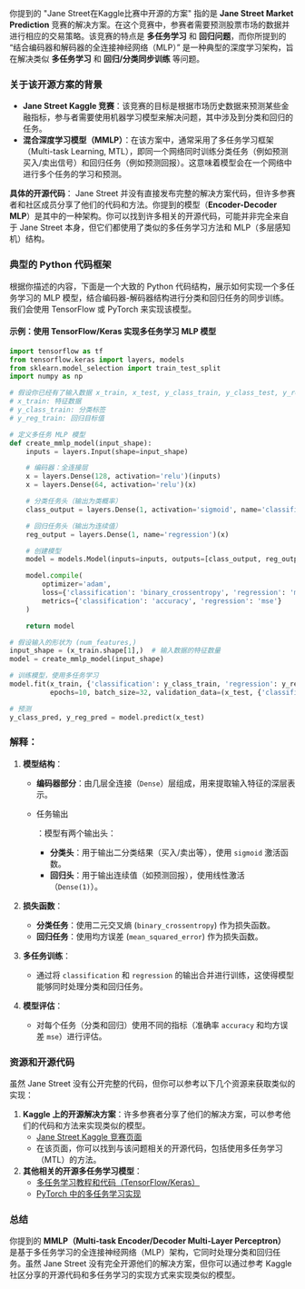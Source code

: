 你提到的 "Jane Street在Kaggle比赛中开源的方案" 指的是 **Jane Street Market Prediction** 竞赛的解决方案。在这个竞赛中，参赛者需要预测股票市场的数据并进行相应的交易策略。该竞赛的特点是 **多任务学习** 和 **回归问题**，而你所提到的 “结合编码器和解码器的全连接神经网络（MLP）” 是一种典型的深度学习架构，旨在解决类似 **多任务学习** 和 **回归/分类同步训练** 等问题。

### **关于该开源方案的背景**

- **Jane Street Kaggle 竞赛**：该竞赛的目标是根据市场历史数据来预测某些金融指标，参与者需要使用机器学习模型来解决问题，其中涉及到分类和回归的任务。
- **混合深度学习模型（MMLP）**：在该方案中，通常采用了多任务学习框架（Multi-task Learning, MTL），即同一个网络同时训练分类任务（例如预测买入/卖出信号）和回归任务（例如预测回报）。这意味着模型会在一个网络中进行多个任务的学习和预测。

**具体的开源代码**： Jane Street 并没有直接发布完整的解决方案代码，但许多参赛者和社区成员分享了他们的代码和方法。你提到的模型（**Encoder-Decoder MLP**）是其中的一种架构。你可以找到许多相关的开源代码，可能并非完全来自于 Jane Street 本身，但它们都使用了类似的多任务学习方法和 MLP（多层感知机）结构。

### **典型的 Python 代码框架**

根据你描述的内容，下面是一个大致的 Python 代码结构，展示如何实现一个多任务学习的 MLP 模型，结合编码器-解码器结构进行分类和回归任务的同步训练。我们会使用 TensorFlow 或 PyTorch 来实现该模型。

#### **示例：使用 TensorFlow/Keras 实现多任务学习 MLP 模型**

```python
import tensorflow as tf
from tensorflow.keras import layers, models
from sklearn.model_selection import train_test_split
import numpy as np

# 假设你已经有了输入数据 x_train, x_test, y_class_train, y_class_test, y_reg_train, y_reg_test
# x_train: 特征数据
# y_class_train: 分类标签
# y_reg_train: 回归目标值

# 定义多任务 MLP 模型
def create_mmlp_model(input_shape):
    inputs = layers.Input(shape=input_shape)

    # 编码器：全连接层
    x = layers.Dense(128, activation='relu')(inputs)
    x = layers.Dense(64, activation='relu')(x)

    # 分类任务头（输出为类概率）
    class_output = layers.Dense(1, activation='sigmoid', name='classification')(x)

    # 回归任务头（输出为连续值）
    reg_output = layers.Dense(1, name='regression')(x)

    # 创建模型
    model = models.Model(inputs=inputs, outputs=[class_output, reg_output])

    model.compile(
        optimizer='adam',
        loss={'classification': 'binary_crossentropy', 'regression': 'mean_squared_error'},
        metrics={'classification': 'accuracy', 'regression': 'mse'}
    )

    return model

# 假设输入的形状为 (num_features,)
input_shape = (x_train.shape[1],)  # 输入数据的特征数量
model = create_mmlp_model(input_shape)

# 训练模型，使用多任务学习
model.fit(x_train, {'classification': y_class_train, 'regression': y_reg_train},
          epochs=10, batch_size=32, validation_data=(x_test, {'classification': y_class_test, 'regression': y_reg_test}))

# 预测
y_class_pred, y_reg_pred = model.predict(x_test)
```

### **解释：**

1. **模型结构**：

   - **编码器部分**：由几层全连接（`Dense`）层组成，用来提取输入特征的深层表示。

   - 任务输出

     ：模型有两个输出头：

     - **分类头**：用于输出二分类结果（买入/卖出等），使用 `sigmoid` 激活函数。
     - **回归头**：用于输出连续值（如预测回报），使用线性激活（`Dense(1)`）。

2. **损失函数**：

   - **分类任务**：使用二元交叉熵 (`binary_crossentropy`) 作为损失函数。
   - **回归任务**：使用均方误差 (`mean_squared_error`) 作为损失函数。

3. **多任务训练**：

   - 通过将 `classification` 和 `regression` 的输出合并进行训练，这使得模型能够同时处理分类和回归任务。

4. **模型评估**：

   - 对每个任务（分类和回归）使用不同的指标（准确率 `accuracy` 和均方误差 `mse`）进行评估。

### **资源和开源代码**

虽然 Jane Street 没有公开完整的代码，但你可以参考以下几个资源来获取类似的实现：

1. **Kaggle 上的开源解决方案**：许多参赛者分享了他们的解决方案，可以参考他们的代码和方法来实现类似的模型。
   - [Jane Street Kaggle 竞赛页面](https://www.kaggle.com/c/jane-street-market-prediction)
   - 在该页面，你可以找到与该问题相关的开源代码，包括使用多任务学习（MTL）的方法。
2. **其他相关的开源多任务学习模型**：
   - [多任务学习教程和代码（TensorFlow/Keras）](https://www.tensorflow.org/tutorials/structured_data/multitask)
   - [PyTorch 中的多任务学习实现](https://pytorch.org/tutorials/beginner/multi_task_learning.html)

### **总结**

你提到的 **MMLP（Multi-task Encoder/Decoder Multi-Layer Perceptron）** 是基于多任务学习的全连接神经网络（MLP）架构，它同时处理分类和回归任务。虽然 Jane Street 没有完全开源他们的解决方案，但你可以通过参考 Kaggle 社区分享的开源代码和多任务学习的实现方式来实现类似的模型。